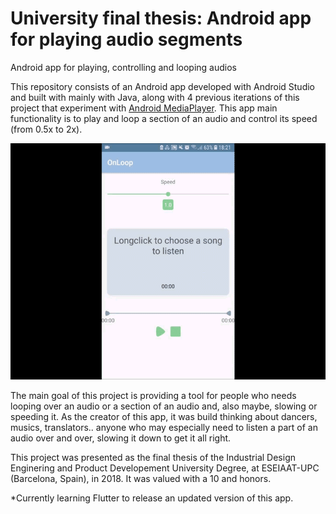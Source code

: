 # University final thesis: Android app for playing audio segments

Android app for playing, controlling and looping audios

This repository consists of an Android app developed with Android Studio and built with mainly with Java, along with 4 previous iterations of this project that experiment with <a href="https://developer.android.com/guide/topics/media/mediaplayer">Android MediaPlayer</a>. This app main functionality is to play and loop a section of an audio and control its speed (from 0.5x to 2x).

![screenshot](https://github.com/martadell/OnLoop/blob/master/demo.gif)

The main goal of this project is providing a tool for people who needs looping over an audio or a section of an audio and, also maybe, slowing or speeding it. As the creator of this app, it was build thinking about dancers, musics, translators.. anyone who may especially need to listen a part of an audio over and over, slowing it down to get it all right.

This project was presented as the final thesis of the Industrial Design Enginering and Product Developement University Degree, at ESEIAAT-UPC (Barcelona, Spain), in 2018. It was valued with a 10 and honors.

\*Currently learning Flutter to release an updated version of this app.
